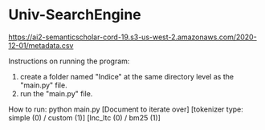 # Univ-SearchEngine

https://ai2-semanticscholar-cord-19.s3-us-west-2.amazonaws.com/2020-12-01/metadata.csv

Instructions on running the program:
1) create a folder named "Indice" at the same directory level as the "main.py" file.
2) run the "main.py" file.

How to run:
python main.py [Document to iterate over] [tokenizer type: simple (0) / custom (1)] [lnc_ltc (0) / bm25 (1)]

